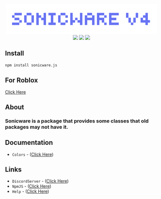<div align="center"><br>
  <img src="https://raw.githubusercontent.com/easyontop/easyontop.github.io/main/SonicwareV4.png"/>
  <br/>
  <a href="https://www.npmjs.com/package/sonicware.js"><img src="https://img.shields.io/npm/v/sonicwareutils.png"/></a>
  <a href="https://www.npmjs.com/package/sonicware.js"><img src="https://raster.shields.io/npm/dt/sonicwareutils.png"/></a>
  <img src="https://raster.shields.io/badge/Sonicware%20V4-00aa00.png"/><br>
</div>

## Install
```sh
npm install sonicware.js
```

## For Roblox
<a href="https://github.com/easyontop/Sonicware" target="_blank">Click Here</a>

## About
### Sonicware is a package that provides some classes that old packages may not have it. 

## Documentation
- `Colors` - ([Click Here][colorsdocs])

## Links
- `DiscordServer` - ([Click Here][discordserver])
- `NpmJS` - ([Click Here][npmpackage])
- `Help` - ([Click Here][discordserver])

[discordserver]: https://discord.gg/PkmgVaG4vk
[colorsdocs]: https://github.com/easyontop/sonicware.js/blob/main/docs/Colors.md
[npmpackage]: https://npmjs.com/package/sonicware.js